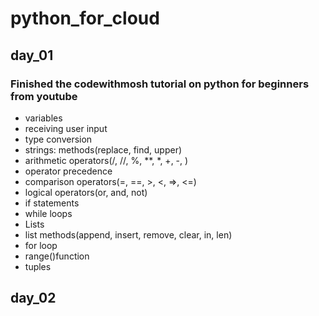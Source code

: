 # python_for_cloud

## day_01

### Finished the codewithmosh tutorial on python for beginners from youtube

* variables
* receiving user input
* type conversion
* strings: methods(replace, find, upper)
* arithmetic operators(/, //, %, **, *, +, -, )
* operator precedence
* comparison operators(=, ==, >, <, =>, <=)
* logical operators(or, and, not)
* if statements
* while loops
* Lists
* list methods(append, insert, remove, clear, in, len)
* for loop
* range()function
* tuples

## day_02
